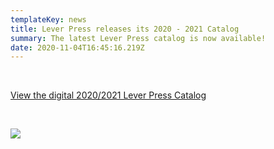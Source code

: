 ```yaml
---
templateKey: news
title: Lever Press releases its 2020 - 2021 Catalog
summary: The latest Lever Press catalog is now available!
date: 2020-11-04T16:45:16.219Z
---
```

<br>

<a href="/assets/lever_2020-2021_final_print-1.pdf">View the digital 2020/2021 Lever Press Catalog</a>

<br>

![](/assets/2020-2021_final_web-front-cover_resized.jpg)